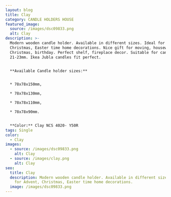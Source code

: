 ```yaml
---
layout: blog
title: Clay
category: CANDLE HOLDERS HOUSE
featured_image:
  source: /images/dsc09833.png
  alt: Clay
description: >-
  Modern wooden candle holder. Available in different sizes. Ideal for Advent,
  Christmas, Easter time home decorations. Nice gift for moving, housewarming,
  Christmas, birthday. Perfect shelf, fireplace decor. Suitable for candles diam
  21-23mm. Ikea Jubla candles fit perfect.


  **Available Candle holder sizes:**


  * 78x78x150mm,

  * 78x78x130mm,

  * 78x78x110mm,

  * 78x78x90mm.


  **Color:** Clay NCS 4020- Y50R
tags: Single
color:
  - Clay
images:
  - source: /images/dsc09833.png
    alt: Clay
  - source: /images/clay.png
    alt: Clay
seo:
  title: Clay
  description: Modern wooden candle holder. Available in different sizes. Ideal
    for Advent, Christmas, Easter time home decorations.
  image: /images/dsc09833.png
---
```


